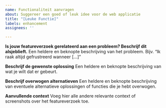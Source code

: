 ```yaml
---
name: Functionaliteit aanvragen
about: Suggereer een goed of leuk idee voor de web applicatie
title: "[Leuke Functie]"
labels: enhancement
assignees: ''

---
```


**Is jouw featureverzoek gerelateerd aan een probleem? Beschrijf dit alsjeblieft.** Een heldere en
beknopte beschrijving van het probleem. Bijv. “Ik raak altijd gefrustreerd wanneer […]”

**Beschrijf de gewenste oplossing** Een heldere en beknopte beschrijving van wat je wilt dat er
gebeurt.

**Beschrijf overwogen alternatieven** Een heldere en beknopte beschrijving van eventuele
alternatieve oplossingen of functies die je hebt overwogen.

**Aanvullende context** Voeg hier alle andere relevante context of screenshots over het
featureverzoek toe.
